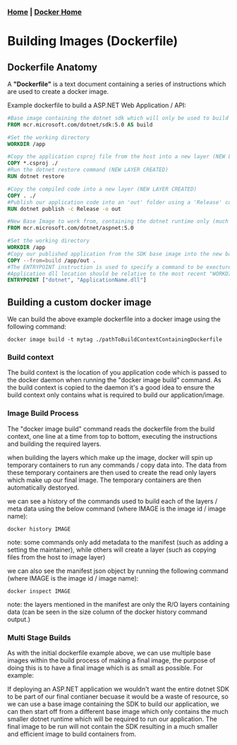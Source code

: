 ### [Home](../Home.md) | [Docker Home](./Docker.md)

# **Building Images (Dockerfile)**

## **Dockerfile Anatomy**
A **"Dockerfile"** is a text document containing a series of instructions which are used to create a docker image.

Example dockerfile to build a ASP.NET Web Application / API:

```Dockerfile
#Base image containing the dotnet sdk which will only be used to build / publish our application
FROM mcr.microsoft.com/dotnet/sdk:5.0 AS build

#Set the working directory
WORKDIR /app

#Copy the application csproj file from the host into a new layer (NEW LAYER CREATED)  
COPY *.csproj ./
#Run the dotnet restore command (NEW LAYER CREATED)
RUN dotnet restore

#Copy the compiled code into a new layer (NEW LAYER CREATED)
COPY . ./
#Publish our application code into an 'out' folder using a 'Release' configuration (NEW LAYER CREATED)
RUN dotnet publish -c Release -o out

#New Base Image to work from, containing the dotnet runtime only (much smaller than the sdk) which will be used to run our application
FROM mcr.microsoft.com/dotnet/aspnet:5.0

#Set the working directory
WORKDIR /app
#Copy our published application from the SDK base image into the new base image (NEW LAYER CREATED)
COPY --from=build /app/out .
#The ENTRYPOINT instruction is used to specify a command to be exectured when a container is launched, in this case, use the dotnet cli to run our application.
#Application dll location should be relative to the most recent "WORKDIR" command, for this example that's "/app"
ENTRYPOINT ["dotnet", "ApplicationName.dll"]
```

## **Building a custom docker image**
We can build the above example dockerfile into a docker image using the following command:

    docker image build -t mytag ./pathToBuildContextContainingDockerfile

### Build context
The build context is the location of you application code which is passed to the docker daemon when running the "docker image build" command.
As the build context is copied to the daemon it's a good idea to ensure the build context only contains what is required to build our application/image.

### Image Build Process
The "docker image build" command reads the dockerfile from the build context, one line at a time from top to bottom, executing the instructions and building the required layers.

when building the layers which make up the image, docker will spin up temporary containers to run any commands / copy data into. The data from these temporary containers are then used to create the read only layers which make up our final image. The temporary containers are then automatically destoryed.

we can see a history of the commands used to build each of the layers / meta data using the below command (where IMAGE is the image id / image name):

    docker history IMAGE

note: some commands only add metadata to the manifest (such as adding a setting the maintainer), while others will create a layer (such as copying files from the host to image layer)

we can also see the manifest json object by running the following command (where IMAGE is the image id / image name):

    docker inspect IMAGE    

note: the layers mentioned in the manifest are only the R/O layers containing data (can be seen in the size column of the docker history command output.)

### Multi Stage Builds
As with the initial dockerfile example above, we can use multiple base images within the build process of making a final image, the purpose of doing this is to have a final image which is as small as possible. For example:

If deploying an ASP.NET application we wouldn't want the entire dotnet SDK to be part of our final contianer becuase it would be a waste of resource, so we can use a base image containing the SDK to build our application, we can then start off from a different base image which only contains the much smaller dotnet runtime which will be required to run our application. The final image to be run will not contain the SDK resulting in a much smaller and efficient image to build containers from.